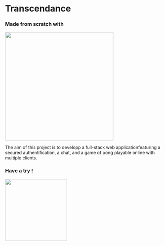 # Transcendance

### Made from scratch with

<img src="https://user-images.githubusercontent.com/105823790/189706735-071677fd-dbf3-4325-baea-bc282cc8405e.svg" width=350 />

The aim of this project is to developp a full-stack web applicationfeaturing a secured authentification, a chat, and a game of pong playable online with multiple clients.

### Have a try !

<a href="https://transcendencedb.herokuapp.com"><img src="https://user-images.githubusercontent.com/105823790/189708759-8bd8f59d-003b-4375-bd5b-039fbe6234dd.svg" width=200/></a>

